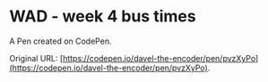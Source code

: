 # WAD - week 4 bus times

A Pen created on CodePen.

Original URL: [https://codepen.io/davel-the-encoder/pen/pvzXyPo](https://codepen.io/davel-the-encoder/pen/pvzXyPo).

